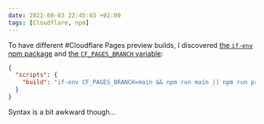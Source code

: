 ```yaml
---
date: 2022-08-03 22:45:03 +02:00
tags: [Cloudflare, npm]
---
```


To have different #Cloudflare Pages preview builds, I discovered [the `if-env` npm package](https://www.npmjs.com/package/if-env) and [the `CF_PAGES_BRANCH` variable](https://developers.cloudflare.com/pages/platform/build-configuration/#environment-variables):

```json
{
  "scripts": {
    "build": "if-env CF_PAGES_BRANCH=main && npm run main || npm run preview"
  }
}
```

Syntax is a bit awkward though…
